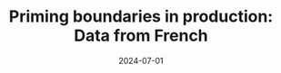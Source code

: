 ---
title: "Priming boundaries in production: Data from French "
collection: publications
permalink: /publication/2024-07-01-bevivino-sp-2024
date: 2024-07-01
venue: 'Proceedings of the 12th International Conference on Speech Prosody'
citation: '<strong>Bevivino, D.</strong>, Huygevelde, M., Hemforth, B., &amp; Turco, G. (2024). Priming boundaries in production: Data from French. <em>Proceedings of the 12th International Conference on Speech Prosody</em>, 1005&ndash;1009. <a href=&quot;https://doi.org/10.21437/SpeechProsody.2024-203&quot;>https://doi.org/10.21437/SpeechProsody.2024-203</a>'
category: conferences
---